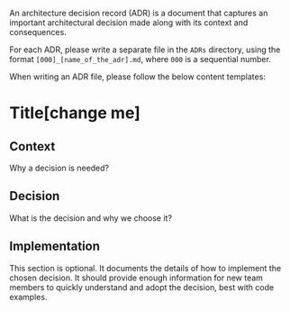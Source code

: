 An architecture decision record (ADR) is a document that captures an important architectural decision made along with
its context and consequences.

For each ADR, please write a separate file in the `ADRs` directory, using the format `[000]_[name_of_the_adr].md`, where
`000` is a sequential number.

When writing an ADR file, please follow the below content templates:

# Title[change me]

## Context

Why a decision is needed?

## Decision

What is the decision and why we choose it?

## Implementation

This section is optional. It documents the details of how to implement the chosen decision. It should provide enough
information for new team members to quickly understand and adopt the decision, best with code examples.

